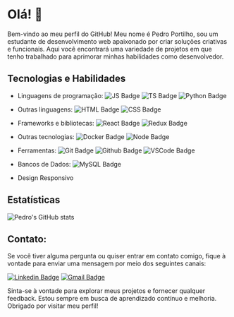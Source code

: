 # Olá! 👋
Bem-vindo ao meu perfil do GitHub! Meu nome é Pedro Portilho, sou um estudante de desenvolvimento web apaixonado por criar soluções criativas e funcionais. Aqui você encontrará uma variedade de projetos em que tenho trabalhado para aprimorar minhas habilidades como desenvolvedor.

## Tecnologias e Habilidades
- Linguagens de programação: 
![JS Badge](https://img.shields.io/badge/JavaScript-323330?style=for-the-badge&logo=javascript&logoColor=F7DF1E)
![TS Badge](https://img.shields.io/badge/TypeScript-007ACC?style=for-the-badge&logo=typescript&logoColor=white)
![Python Badge](https://img.shields.io/badge/Python-FFD43B?style=for-the-badge&logo=python&logoColor=blue)

- Outras linguagens:
![HTML Badge](https://img.shields.io/badge/HTML5-E34F26?style=for-the-badge&logo=html5&logoColor=white)
![CSS Badge](https://img.shields.io/badge/CSS3-1572B6?style=for-the-badge&logo=css3&logoColor=white)

- Frameworks e bibliotecas:
![React Badge](https://img.shields.io/badge/React-20232A?style=for-the-badge&logo=react&logoColor=61DAFB)
![Redux Badge](https://img.shields.io/badge/Redux-593D88?style=for-the-badge&logo=redux&logoColor=white)

- Outras tecnologias:
![Docker Badge](https://img.shields.io/badge/Docker-2CA5E0?style=for-the-badge&logo=docker&logoColor=white)
![Node Badge](https://img.shields.io/badge/Node.js-339933?style=for-the-badge&logo=nodedotjs&logoColor=white)

- Ferramentas: 
![Git Badge](https://img.shields.io/badge/GIT-E44C30?style=for-the-badge&logo=git&logoColor=white)
![Github Badge](https://img.shields.io/badge/GitHub-100000?style=for-the-badge&logo=github&logoColor=white)
![VSCode Badge](https://img.shields.io/badge/VSCode-0078D4?style=for-the-badge&logo=visual%20studio%20code&logoColor=white)

- Bancos de Dados:
![MySQL Badge](https://img.shields.io/badge/MySQL-005C84?style=for-the-badge&logo=mysql&logoColor=white)

- Design Responsivo

<!-- 
## Projetos Destacados
1. Nome do Projeto 1
Breve descrição do projeto, destacando seus principais recursos e tecnologias utilizadas.

2. Nome do Projeto 2
Breve descrição do projeto, destacando seus principais recursos e tecnologias utilizadas.

3. Nome do Projeto 3
Breve descrição do projeto, destacando seus principais recursos e tecnologias utilizadas. -->

## Estatísticas

![Pedro's GitHub stats](https://github-readme-stats.vercel.app/api?username=pedroportilho&show_icons=true&theme=dark&include_all_commits=true&count_private=true)

## Contato: 
Se você tiver alguma pergunta ou quiser entrar em contato comigo, fique à vontade para enviar uma mensagem por meio dos seguintes canais:

[![Linkedin Badge](https://img.shields.io/badge/LinkedIn-0077B5?style=for-the-badge&logo=linkedin&logoColor=white)](https://www.linkedin.com/in/pedro-portilho/)
[![Gmail Badge](https://img.shields.io/badge/Gmail-D14836?style=for-the-badge&logo=gmail&logoColor=white)](mailto:pedromportilho@gmail.com)

Sinta-se à vontade para explorar meus projetos e fornecer qualquer feedback. Estou sempre em busca de aprendizado contínuo e melhoria. Obrigado por visitar meu perfil!
